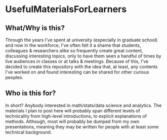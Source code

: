 # UsefulMaterialsForLearners

## What/Why is this?

Through the years I've spent at university (especially in graduate school) and now in the workforce, I've often felt it a shame that students, colleagues \& researchers alike so frequently create great content, discussing interesting topics, only to have them seen a handful of times by live audiences in classes or at talks \& meetings. Because of this, I've decided to create this repository with the idea that, at least, any contents I've worked on and found interesting can be shared for other curious peoples. 

## Who is this for?

In short? Anybody interested in math/stats/data science and analytics. The materials I plan to post here will probably span different levels of technicality from high-level introductions, to explicit explanations of methods. Although, most will probably be dumped from my own presentations, meaning they may be written for people with at least some technical background.